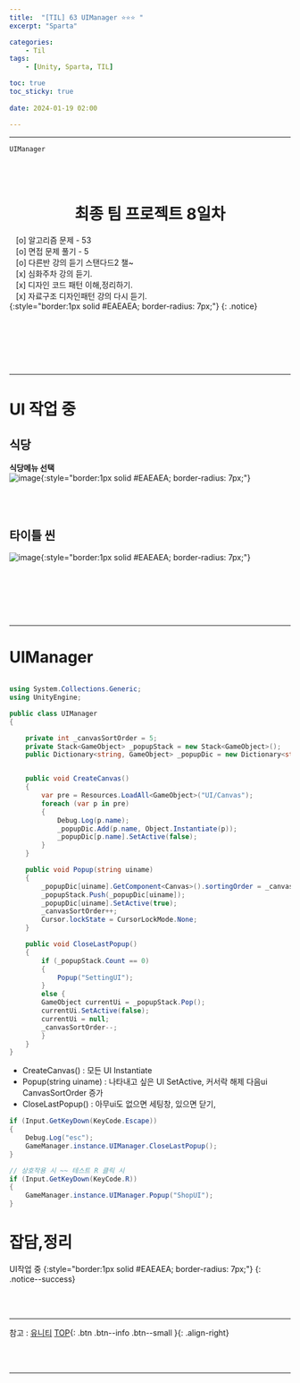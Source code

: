 ```yaml
---
title:  "[TIL] 63 UIManager ⭐⭐⭐ "
excerpt: "Sparta"

categories:
    - Til
tags:
    - [Unity, Sparta, TIL]

toc: true
toc_sticky: true
 
date: 2024-01-19 02:00

---
```

- - -

`UIManager`

<BR><BR>

<center><H1>  최종 팀 프로젝트 8일차  </H1></center>

&nbsp;&nbsp; [o] 알고리즘 문제  - 53  
&nbsp;&nbsp; [o] 면접 문제 풀기 - 5     
&nbsp;&nbsp; [o] 다른반 강의 듣기 스탠다드2 챌~   
&nbsp;&nbsp; [x] 심화주차 강의 듣기.  
&nbsp;&nbsp; [x] 디자인 코드 패턴 이해,정리하기.   
&nbsp;&nbsp; [x] 자료구조 디자인패턴 강의 다시 듣기.  
{:style="border:1px solid #EAEAEA; border-radius: 7px;"}
{: .notice}  

<br><br><br><br><br>
- - - 

# UI 작업 중

## 식당
**식당메뉴 선택**  
![image](https://github.com/levell1/levell1.github.io/assets/96651722/bacf2baa-afb8-4550-bb21-9e50761acabc){:style="border:1px solid #EAEAEA; border-radius: 7px;"}  

<br><br>

## 타이틀 씬
![image](https://github.com/levell1/levell1.github.io/assets/96651722/ebff5d8d-487c-4f2d-a221-a6216ea31313){:style="border:1px solid #EAEAEA; border-radius: 7px;"}  

<br><br><br><br><br>
- - - 

# UIManager

<div class="notice--primary" markdown="1"> 

```c# 

using System.Collections.Generic;
using UnityEngine;

public class UIManager
{

    private int _canvasSortOrder = 5;
    private Stack<GameObject> _popupStack = new Stack<GameObject>();
    public Dictionary<string, GameObject> _popupDic = new Dictionary<string, GameObject>();


    public void CreateCanvas() 
    {
        var pre = Resources.LoadAll<GameObject>("UI/Canvas");
        foreach (var p in pre) 
        {
            Debug.Log(p.name);
            _popupDic.Add(p.name, Object.Instantiate(p));
            _popupDic[p.name].SetActive(false);
        }
    }

    public void Popup(string uiname)
    {
        _popupDic[uiname].GetComponent<Canvas>().sortingOrder = _canvasSortOrder;
        _popupStack.Push(_popupDic[uiname]);
        _popupDic[uiname].SetActive(true);
        _canvasSortOrder++;
        Cursor.lockState = CursorLockMode.None;
    }

    public void CloseLastPopup()
    {
        if (_popupStack.Count == 0) 
        {
            Popup("SettingUI");
        }
        else { 
        GameObject currentUi = _popupStack.Pop();
        currentUi.SetActive(false);
        currentUi = null;
        _canvasSortOrder--;
        }
    }
}
```

- CreateCanvas() : 모든 UI Instantiate 
- Popup(string uiname) : 나타내고 싶은 UI SetActive, 커서락 해제 다음ui CanvasSortOrder 증가
- CloseLastPopup() : 아무ui도 없으면 세팅창, 있으면 닫기, 
</div>

<div class="notice--primary" markdown="1"> 

```c# 
if (Input.GetKeyDown(KeyCode.Escape))
{
    Debug.Log("esc");
    GameManager.instance.UIManager.CloseLastPopup();
}

// 상호작용 시 ~~ 테스트 R 클릭 시
if (Input.GetKeyDown(KeyCode.R))
{
    GameManager.instance.UIManager.Popup("ShopUI");
}
```
</div>


# 잡담,정리
UI작업 중
{:style="border:1px solid #EAEAEA; border-radius: 7px;"}
{: .notice--success}  

<br><br>
- - -

참고 : [유니티](https://docs.unity3d.com/kr/)
[TOP](#){: .btn .btn--info .btn--small }{: .align-right}


<br><br>
- - -
